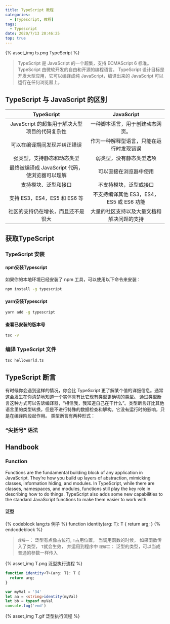 ```yaml
---
title: TypeScript 教程
categories:
  - [Typescript, 教程]
tags:
  - Typescript
date: 2020/7/13 20:46:25
top: true
---
```


{% asset_img ts.png TypeScript %}
> TypeScript 是 JavaScript 的一个超集，支持 ECMAScript 6 标准。 
> TypeScript 由微软开发的自由和开源的编程语言。
> TypeScript 设计目标是开发大型应用，它可以编译成纯 JavaScript，编译出来的 JavaScript 可以运行在任何浏览器上。

<!-- more -->

## TypeScript 与 JavaScript 的区别
| TypeScript | JavaScript |
|:-:|:-:|
|JavaScript 的超集用于解决大型项目的代码复杂性|一种脚本语言，用于创建动态网页。|
|可以在编译期间发现并纠正错误|作为一种解释型语言，只能在运行时发现错误|
|强类型，支持静态和动态类型|弱类型，没有静态类型选项|
|最终被编译成 JavaScript 代码，使浏览器可以理解	|可以直接在浏览器中使用|
|支持模块、泛型和接口|不支持模块，泛型或接口|
|支持 ES3，ES4，ES5 和 ES6 等|不支持编译其他 ES3，ES4，ES5 或 ES6 功能|
|社区的支持仍在增长，而且还不是很大|	大量的社区支持以及大量文档和解决问题的支持|

## 获取TypeScript
### TypeScript 安装

#### npm安装Typescript
如果你的本地环境已经安装了 npm 工具，可以使用以下命令来安装：
``` bash
npm install -g typescript
```

#### yarn安装Typescript
``` bash
yarn add -g typescript
```

#### 查看已安装的版本号
``` bash
tsc -v
```

### 编译 TypeScript 文件
``` bash
tsc helloworld.ts
```

## TypeScript 断言

有时候你会遇到这样的情况，你会比 TypeScript 更了解某个值的详细信息。通常这会发生在你清楚地知道一个实体具有比它现有类型更确切的类型。
通过类型断言这种方式可以告诉编译器，“相信我，我知道自己在干什么”。类型断言好比其他语言里的类型转换，但是不进行特殊的数据检查和解构。它没有运行时的影响，只是在编译阶段起作用。
类型断言有两种形式：

###  “尖括号” 语法

## Handbook

### Function
Functions are the fundamental building block of any application in JavaScript. They’re how you build up layers of abstraction, mimicking classes, information hiding, and modules. In TypeScript, while there are classes, namespaces, and modules, functions still play the key role in describing how to do things. TypeScript also adds some new capabilities to the standard JavaScript functions to make them easier to work with.

#### 泛型
{% codeblock lang:ts 例子 %}
function identity<T>(arg: T): T {
  return arg;
}
{% endcodeblock %}

  > `理解一`： 泛型有点像占位符, `T`占用位置， 当调用函数的时候， 如果函数传入了类型， `T`就会生效， 并运用到程序中
  > `理解二`： 泛型的类型，可以当成普通的参数一样传入

{% asset_img T.png 泛型执行流程 %}

``` ts
function identity<T>(arg: T): T {
  return arg;
}

var myVal = '34'
let aa = <string>identity(myVal)
let bb = typeof myVal
console.log('end')

```
{% asset_img T.gif 泛型执行流程 %}
